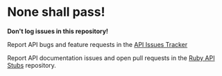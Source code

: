 # None shall pass!

**Don't log issues in this repository!**

Report API bugs and feature requests in the [API Issues Tracker](https://github.com/SketchUp/api-issue-tracker/issues)

Report API documentation issues and open pull requests in the [Ruby API Stubs](https://github.com/SketchUp/ruby-api-stubs) repository.

